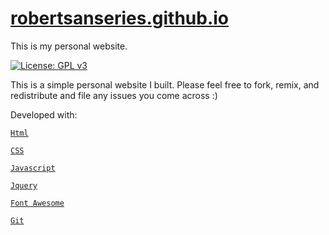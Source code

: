 # [robertsanseries.github.io](https://robertsanseries.github.io)

This is my personal website.

[![License: GPL v3](https://img.shields.io/badge/License-GPL%20v3-blue.svg)](http://www.gnu.org/licenses/gpl-3.0)

This is a simple personal website I built. Please feel free to fork, remix, and redistribute and file any issues you come across :)

 Developed with:
  
[`Html`](http://www.w3schools.com/html/default.asp)

[`CSS`](http://www.w3schools.com/css/default.asp)

[`Javascript`](http://www.w3schools.com/js/default.asp)

[`Jquery`](http://www.w3schools.com/jquery/default.asp)

[`Font Awesome`](https://fontawesome.com/)

[`Git`](https://git-scm.com/downloads)
  

  
